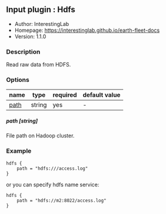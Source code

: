 ## Input plugin : Hdfs

* Author: InterestingLab
* Homepage: https://interestinglab.github.io/earth-fleet-docs
* Version: 1.1.0

### Description

Read raw data from HDFS.

### Options

| name | type | required | default value |
| --- | --- | --- | --- |
| [path](#path-string) | string | yes | - |

##### path [string]

File path on Hadoop cluster.

### Example

```
hdfs {
    path = "hdfs:///access.log"
}
```

or you can specify hdfs name service:

```
hdfs {
    path = "hdfs://m2:8022/access.log"
}
```
